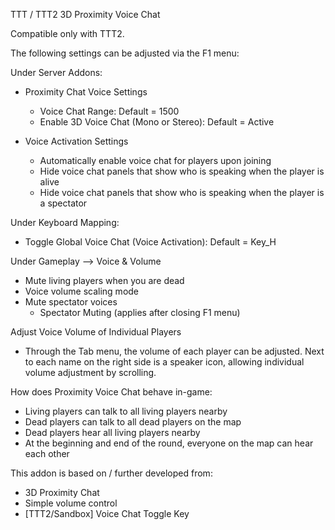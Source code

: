 TTT / TTT2 3D Proximity Voice Chat

Compatible only with TTT2.

The following settings can be adjusted via the F1 menu:

Under Server Addons:

- Proximity Chat Voice Settings

  - Voice Chat Range: Default = 1500
  - Enable 3D Voice Chat (Mono or Stereo): Default = Active

- Voice Activation Settings
  - Automatically enable voice chat for players upon joining
  - Hide voice chat panels that show who is speaking when the player is alive
  - Hide voice chat panels that show who is speaking when the player is a spectator

Under Keyboard Mapping:

- Toggle Global Voice Chat (Voice Activation): Default = Key_H

Under Gameplay --> Voice & Volume

- Mute living players when you are dead
- Voice volume scaling mode
- Mute spectator voices
  - Spectator Muting (applies after closing F1 menu)

Adjust Voice Volume of Individual Players

- Through the Tab menu, the volume of each player can be adjusted. Next to each name on the right side is a speaker icon, allowing individual volume adjustment by scrolling.

How does Proximity Voice Chat behave in-game:

- Living players can talk to all living players nearby
- Dead players can talk to all dead players on the map
- Dead players hear all living players nearby
- At the beginning and end of the round, everyone on the map can hear each other

This addon is based on / further developed from:

- 3D Proximity Chat
- Simple volume control
- [TTT2/Sandbox] Voice Chat Toggle Key
